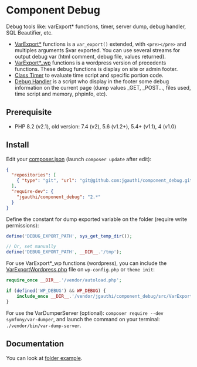 # Component Debug
Debug tools like: varExport* functions, timer, server dump, debug handler, SQL Beautifier, etc.

* [VarExport*](src/VarExport.php) functions is a `var_export()` extended, with `<pre></pre>` and multiples arguments $var exported. You can use several streams for output debug var (html comment, debug file, values returned).
* [VarExport*_wp](src/VarExportWordpress.php) functions is a wordpress version of precedents functions. These debug functions is display on site or admin footer. 
* [Class Timer](src/Timer.php) to evaluate time script and specific portion code.
* [Debug Handler](src/DebugHandler.php) is a script who display in the footer some debug information on the current page (dump values _GET, _POST..., files used, time script and memory, phpinfo, etc).


## Prerequisite
* PHP 8.2 (v2.1), old version: 7.4 (v2), 5.6 (v1.2+), 5.4+ (v1.1), 4 (v1.0)

## Install
Edit your [composer.json](https://getcomposer.org) (launch `composer update` after edit):
```json
{
  "repositories": [
    { "type": "git", "url": "git@github.com:jgauthi/component_debug.git" }
  ],
  "require-dev": {
    "jgauthi/component_debug": "2.*"
  }
}
```

Define the constant for dump exported variable on the folder (require write permissions):
```php
define('DEBUG_EXPORT_PATH', sys_get_temp_dir());

// Or, set manually
define('DEBUG_EXPORT_PATH', __DIR__.'/tmp');
```

For use VarExport*_wp functions (wordpress), you can include the [VarExportWordpress.php](src/VarExportWordpress.php) file on `wp-config.php` or `theme init`:
```php
require_once __DIR__.'/vendor/autoload.php';

if (defined('WP_DEBUG') && WP_DEBUG) {
    include_once __DIR__.'/vendor/jgauthi/component_debug/src/VarExportWordpress.php';
}
```

For use the VarDumperServer (optional): `composer require --dev symfony/var-dumper`, and launch the command on your terminal: `./vendor/bin/var-dump-server`.

## Documentation
You can look at [folder example](example).

